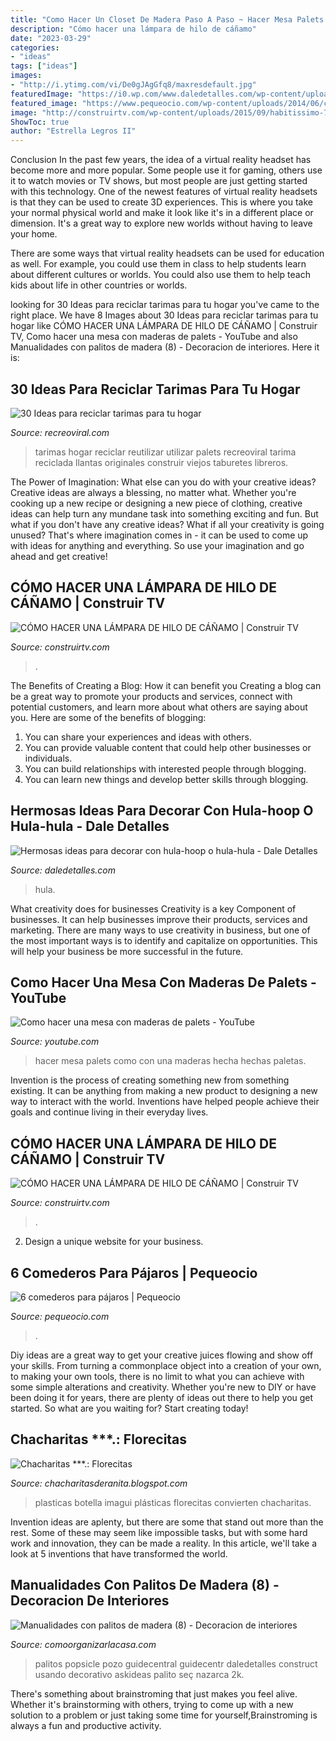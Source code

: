 ```yaml
---
title: "Como Hacer Un Closet De Madera Paso A Paso ~ Hacer Mesa Palets Como Con Una Maderas Hecha Hechas Paletas"
description: "Cómo hacer una lámpara de hilo de cáñamo"
date: "2023-03-29"
categories:
- "ideas"
tags: ["ideas"]
images:
- "http://i.ytimg.com/vi/De0gJAgGfq8/maxresdefault.jpg"
featuredImage: "https://i0.wp.com/www.daledetalles.com/wp-content/uploads/2018/06/decoracion-con-hula-hula4.jpg?resize=564%2C752"
featured_image: "https://www.pequeocio.com/wp-content/uploads/2014/06/comedero-para-pajaros.jpg"
image: "http://construirtv.com/wp-content/uploads/2015/09/habitissimo-7.jpg"
ShowToc: true
author: "Estrella Legros II"
---
```



Conclusion
In the past few years, the idea of a virtual reality headset has become more and more popular. Some people use it for gaming, others use it to watch movies or TV shows, but most people are just getting started with this technology. 
One of the newest features of virtual reality headsets is that they can be used to create 3D experiences. This is where you take your normal physical world and make it look like it's in a different place or dimension. It's a great way to explore new worlds without having to leave your home. 

There are some ways that virtual reality headsets can be used for education as well. For example, you could use them in class to help students learn about different cultures or worlds. You could also use them to help teach kids about life in other countries or worlds.

	

		
looking for 30 Ideas para reciclar tarimas para tu hogar you've came to the right place. We have 8 Images about 30 Ideas para reciclar tarimas para tu hogar like CÓMO HACER UNA LÁMPARA DE HILO DE CÁÑAMO | Construir TV, Como hacer una mesa con maderas de palets - YouTube and also Manualidades con palitos de madera (8) - Decoracion de interiores. Here it is:
		
    
## 30 Ideas Para Reciclar Tarimas Para Tu Hogar

<img loading=lazy src="https://www.recreoviral.com/wp-content/uploads/2015/06/Cover-30-maneras-de-utilizar-tarimas-de-madera-como-muebles.jpg" onerror="this.onerror=null;this.src='https://tse4.mm.bing.net/th?id=OIP.cPSdNdd4xlwEwgs5izjeAgHaD3&amp;pid=15.1';" alt="30 Ideas para reciclar tarimas para tu hogar">

_Source: recreoviral.com_

>tarimas hogar reciclar reutilizar utilizar palets recreoviral tarima reciclada llantas originales construir viejos taburetes libreros. 

	

The Power of Imagination: What else can you do with your creative ideas?
Creative ideas are always a blessing, no matter what. Whether you're cooking up a new recipe or designing a new piece of clothing, creative ideas can help turn any mundane task into something exciting and fun. But what if you don't have any creative ideas? What if all your creativity is going unused? That's where imagination comes in - it can be used to come up with ideas for anything and everything. So use your imagination and go ahead and get creative!

    
## CÓMO HACER UNA LÁMPARA DE HILO DE CÁÑAMO | Construir TV

<img loading=lazy src="http://construirtv.com/wp-content/uploads/2015/09/habitissimo-7.jpg" onerror="this.onerror=null;this.src='https://tse3.mm.bing.net/th?id=OIP.FvNgI4kx4av888F-bg2JtAHaG4&amp;pid=15.1';" alt="CÓMO HACER UNA LÁMPARA DE HILO DE CÁÑAMO | Construir TV">

_Source: construirtv.com_

>. 

	

The Benefits of Creating a Blog: How it can benefit you
Creating a blog can be a great way to promote your products and services, connect with potential customers, and learn more about what others are saying about you. Here are some of the benefits of blogging:
1. You can share your experiences and ideas with others.
2. You can provide valuable content that could help other businesses or individuals.
3. You can build relationships with interested people through blogging.
4. You can learn new things and develop better skills through blogging.

    
## Hermosas Ideas Para Decorar Con Hula-hoop O Hula-hula - Dale Detalles

<img loading=lazy src="https://i0.wp.com/www.daledetalles.com/wp-content/uploads/2018/06/decoracion-con-hula-hula4.jpg?resize=564%2C752" onerror="this.onerror=null;this.src='https://tse1.mm.bing.net/th?id=OIP.SQwru1VoydMnTX7ej8nZbwHaJ4&amp;pid=15.1';" alt="Hermosas ideas para decorar con hula-hoop o hula-hula - Dale Detalles">

_Source: daledetalles.com_

>hula. 

	

What creativity does for businesses
Creativity is a key Component of businesses. It can help businesses improve their products, services and marketing. There are many ways to use creativity in business, but one of the most important ways is to identify and capitalize on opportunities. This will help your business be more successful in the future.

    
## Como Hacer Una Mesa Con Maderas De Palets - YouTube

<img loading=lazy src="http://i.ytimg.com/vi/De0gJAgGfq8/maxresdefault.jpg" onerror="this.onerror=null;this.src='https://tse3.mm.bing.net/th?id=OIP.DW0uU-WFDu6jKUbH5SaPbgHaEK&amp;pid=15.1';" alt="Como hacer una mesa con maderas de palets - YouTube">

_Source: youtube.com_

>hacer mesa palets como con una maderas hecha hechas paletas. 

	

Invention is the process of creating something new from something existing. It can be anything from making a new product to designing a new way to interact with the world. Inventions have helped people achieve their goals and continue living in their everyday lives.

    
## CÓMO HACER UNA LÁMPARA DE HILO DE CÁÑAMO | Construir TV

<img loading=lazy src="http://construirtv.com/wp-content/uploads/2015/09/habitissimo-9_II.jpg" onerror="this.onerror=null;this.src='https://tse1.mm.bing.net/th?id=OIP.aX9oIGGXajedTIPWXV_uGwHaIf&amp;pid=15.1';" alt="CÓMO HACER UNA LÁMPARA DE HILO DE CÁÑAMO | Construir TV">

_Source: construirtv.com_

>. 

	

2. Design a unique website for your business.

    
## 6 Comederos Para Pájaros | Pequeocio

<img loading=lazy src="https://www.pequeocio.com/wp-content/uploads/2014/06/comedero-para-pajaros.jpg" onerror="this.onerror=null;this.src='https://tse2.mm.bing.net/th?id=OIP.IiXZB1dOwGoLwSJRY_Iu0AHaJ4&amp;pid=15.1';" alt="6 comederos para pájaros | Pequeocio">

_Source: pequeocio.com_

>. 

	

Diy ideas are a great way to get your creative juices flowing and show off your skills. From turning a commonplace object into a creation of your own, to making your own tools, there is no limit to what you can achieve with some simple alterations and creativity. Whether you're new to DIY or have been doing it for years, there are plenty of ideas out there to help you get started. So what are you waiting for? Start creating today!

    
## Chacharitas ***.: Florecitas

<img loading=lazy src="http://2.bp.blogspot.com/-ybsIOT_SEBE/Tj8BobgdQbI/AAAAAAAAAEE/88eElE-WI24/s1600/IMG_0690.JPG" onerror="this.onerror=null;this.src='https://tse4.mm.bing.net/th?id=OIP.NxqNsMlmFtVVA8kHHxQ_7AHaFj&amp;pid=15.1';" alt="Chacharitas ***.: Florecitas">

_Source: chacharitasderanita.blogspot.com_

>plasticas botella imagui plásticas florecitas convierten chacharitas. 

	

Invention ideas are aplenty, but there are some that stand out more than the rest. Some of these may seem like impossible tasks, but with some hard work and innovation, they can be made a reality. In this article, we'll take a look at 5 inventions that have transformed the world.

    
## Manualidades Con Palitos De Madera (8) - Decoracion De Interiores

<img loading=lazy src="https://comoorganizarlacasa.com/wp-content/uploads/2016/04/Manualidades-con-palitos-de-madera-8.jpg" onerror="this.onerror=null;this.src='https://tse4.mm.bing.net/th?id=OIP.309ygOGHOMMIJj8l3zTYvgHaHa&amp;pid=15.1';" alt="Manualidades con palitos de madera (8) - Decoracion de interiores">

_Source: comoorganizarlacasa.com_

>palitos popsicle pozo guidecentral guidecentr daledetalles construct usando decorativo askideas palito seç nazarca 2k. 

	

There's something about brainstroming that just makes you feel alive. Whether it's brainstorming with others, trying to come up with a new solution to a problem or just taking some time for yourself,Brainstroming is always a fun and productive activity.

